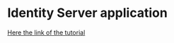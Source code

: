 # Identity Server application


[Here the link of the tutorial](https://blog.devgenius.io/identityserver4-authentication-with-asp-net-identity-for-user-management-6449bb985d21)
